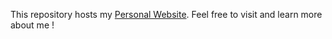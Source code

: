 This repository hosts my [Personal Website](https://edizferit.com/). Feel free to visit and learn more about me !
